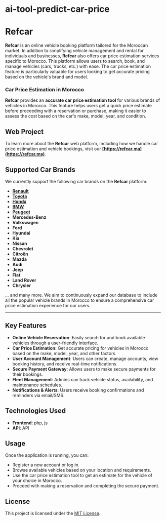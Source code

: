 # ai-tool-predict-car-price

# Refcar

**Refcar** is an online vehicle booking platform tailored for the Moroccan market. In addition to simplifying vehicle management and rental for individuals and businesses, **Refcar** also offers car price estimation services specific to Morocco. This platform allows users to search, book, and manage vehicles (cars, trucks, etc.) with ease. The car price estimation feature is particularly valuable for users looking to get accurate pricing based on the vehicle's brand and model.

### Car Price Estimation in Morocco

**Refcar** provides an **accurate car price estimation tool** for various brands of vehicles in Morocco. This feature helps users get a quick price estimate before proceeding with a reservation or purchase, making it easier to assess the cost based on the car's make, model, year, and condition.


## Web Project

To learn more about the **Refcar** web platform, including how we handle car price estimation and vehicle bookings, visit our **[https://refcar.ma](https://refcar.ma)**.


## Supported Car Brands

We currently support the following car brands on the **Refcar** platform:

- **[Renault](https://www.refcar.ma/voitures-occasion/marque/renault/)**
- **[Toyota](https://www.refcar.ma/voitures-occasion/marque/toyota/)**
- **[Honda](https://www.refcar.ma/voitures-occasion/marque/honda/)**
- **[BMW](https://www.refcar.ma/voitures-occasion/marque/BMW/)**
- **[Peugeot](https://www.refcar.ma/voitures-occasion/marque/Peugeot/)**
- **Mercedes-Benz**
- **Volkswagen**
- **Ford**
- **Hyundai**
- **Kia**
- **Nissan**
- **Chevrolet**
- **Citroën**
- **Mazda**
- **Audi**
- **Jeep**
- **Fiat**
- **Land Rover**
- **Chrysler**

... and many more. We aim to continuously expand our database to include all the popular vehicle brands in Morocco to ensure a comprehensive car price estimation experience for our users.

---

## Key Features

- **Online Vehicle Reservation**: Easily search for and book available vehicles through a user-friendly interface.
- **Car Price Estimation**: Get accurate pricing for vehicles in Morocco based on the make, model, year, and other factors.
- **User Account Management**: Users can create, manage accounts, view booking history, and receive real-time notifications.
- **Secure Payment Gateway**: Allows users to make secure payments for their bookings.
- **Fleet Management**: Admins can track vehicle status, availability, and maintenance schedules.
- **Notifications & Alerts**: Users receive booking confirmations and reminders via email/SMS.

## Technologies Used


- **Frontend**: php, js
- **API**: API


## Usage

Once the application is running, you can:

- Register a new account or log in.
- Browse available vehicles based on your location and requirements.
- Use the car price estimation tool to get an estimate for the vehicle of your choice in Morocco.
- Proceed with making a reservation and completing the secure payment.



## License

This project is licensed under the [MIT License](LICENSE).
